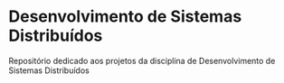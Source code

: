 # Desenvolvimento de Sistemas Distribuídos
Repositório dedicado aos projetos da disciplina de Desenvolvimento de Sistemas Distribuídos
